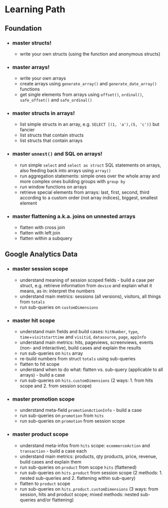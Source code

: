 # Learning Path

## Foundation
 - ### master structs!
   - write your own structs (using the function and anonymous structs)
 - ### master arrays!
   - write your own arrays
   - create arrays using `generate_array()` and `generate_date_array()` functions
   - get single elements from arrays using `offset()`, `ordinal()`, `safe_offset()` and `safe_ordinal()`
 - ### master structs in arrays!
   - list simple structs in an array, e.g. `SELECT [(1, 'a'),(5, 'c')]` but fancier
   - list structs that contain structs
   - list structs that contain arrays
 - ### master `unnest()` and SQL on arrays!
   - run simple `select` and `select as struct` SQL statements on arrays, also feeding back into arrays using `array()`
   - run aggregation statements: simple ones over the whole array and more complex ones building groups with `group by`
   - run window functions on arrays
   - retrieve special elements from arrays: last, first, second, third according to a custom order (not array indices), biggest, smallest element
 - ### master flattening a.k.a. joins on unnested arrays
   - flatten with cross join
   - flatten with left join
   - flatten within a subquery
   
## Google Analytics Data

 - ### master session scope
   - understand meaning of session scoped fields - build a case per struct, e.g. retrieve information from `device` and explain what it means, as in: interpret the numbers
   - understand main metrics: sessions (all versions), visitors, all things from `totals`
   - run sub-queries on `customDimensions`
 - ### master hit scope
   - understand main fields and build cases: `hitNumber`, `type`, `time`+`visitstarttime` and `visitid`, `datasource`, `page`, `appInfo`
   - understand main metrics: hits, pageviews, screenviews, events (non- and interactive), build cases and explain the results
   - run sub-queries on `hits` array
   - re-build numbers from struct `totals` using sub-queries
   - flatten to hit scope
   - understand when to do what: flatten vs. sub-query (applicable to all arrays) - build a case
   - run sub-queries on `hits.customDimensions` (2 ways: 1. from hits scope and 2. from session scope)
 - ### master promotion scope
   - understand meta-field `promotionActionInfo` - build a case
   - run sub-queries on `promotion` from `hits`
   - run sub-queries on `promotion` from session scope
 - ### master product scope
   - understand meta-infos from `hits` scope: `ecommerceAction` and `transaction` - build a case each
   - understand main metrics: products, qty products, price, revenue, build cases and explain them
   - run sub-queries on `product` from scope `hits` (flattened)
   - run sub-queries on `hits.product` from session scope (2 methods: 1. nested sub-queries and 2. flattening within sub-query)
   - flatten to `product` scope
   - run sub-queries on `hits.product.customDimensions` (3 ways: from session, hits and product scope; mixed methods: nested sub-queries and/or flattening)


